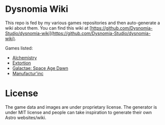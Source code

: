 # Dysnomia Wiki

This repo is fed by my various games repositories and then auto-generate a wiki about them.
You can find this wiki at [https://github.com/Dysnomia-Studio/dysnomia-wiki](https://github.com/Dysnomia-Studio/dysnomia-wiki).

Games listed:
- [Alchemistry](https://store.steampowered.com/app/1730540/Alchemistry/)
- [Extortion](https://store.steampowered.com/app/1299430/Extortion/)
- [Galactae: Space Age Dawn](https://galactae.eu)
- [Manufactur'inc](https://store.steampowered.com/app/2146380/Manufactur_inc/)

# License

The game data and images are under proprietary license. The generator is under MIT license and people can take inspiration to generate their own Astro websites/wiki. 
